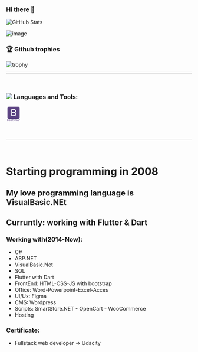 ### Hi there 👋
[//]: # (https://github.com/anuraghazra/github-readme-stats)
![GitHub Stats](https://github-readme-stats.vercel.app/api?username=Ayman-Shehata&show_icons=true&theme=prussian&custom_title=Open%20Source%20Contributions&include_all_commits=true)

<img>![image](https://user-images.githubusercontent.com/61761648/119075229-4e570400-b9a5-11eb-9632-ee6efc8f8682.png)
</img>


### 🏆 Github trophies

<p>
 
![trophy](https://github-profile-trophy.vercel.app/?username=Ayman-Shehata&margin-w=15theme=dark)
 
</p>
<hr>
<br />

<h3 align="left">
  <img src="https://media.giphy.com/media/WUlplcMpOCEmTGBtBW/giphy.gif" width="50"> Languages and Tools:</h3>
  <p align="left"> 
  <a href="https://getbootstrap.com" target="_blank"><img src="https://raw.githubusercontent.com/devicons/devicon/master/icons/bootstrap/bootstrap-plain-wordmark.svg" alt="bootstrap" width="40" height="40"/> </a>
  </p>
<br />
<hr>





<br>
<h1>Starting programming in 2008 </h1>
<h2>My love programming language is VisualBasic.NEt </h2>

<h2>Curruntly: working with Flutter & Dart</h2>
<h3>Working with(2014-Now):</h3>
<ul>
  <li>C#</li>
  <li>ASP.NET</li>
  <li>VisualBasic.Net</li>
  <li>SQL</li>
 <li>Flutter with Dart </li>
  <li>FrontEnd: HTML-CSS-JS with bootstrap</li>
  <li>Office: Word-Powerpoint-Excel-Acces</li>
 <li>UI/Ux: Figma </li>
 <li>CMS: Wordpress</li>
 <li>Scripts: SmartStore.NET - OpenCart - WooCommerce</li>
 <li>Hosting</li>
</ul>

<h3>Certificate:</h3>
<ul>
  <li>Fullstack web developer => Udacity</li>
</ul>

<!--
- 🔭 I’m currently working on ...
- 🌱 I’m currently learning ...
- 👯 I’m looking to collaborate on ...
- 🤔 I’m looking for help with ...
- 💬 Ask me about ...
- 📫 How to reach me: ...
- 😄 Pronouns: ...
- ⚡ Fun fact: ...
 
-->
